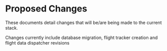 # Proposed Changes
These documents detail changes that will be/are being made to the current stack.

Changes currently include database migration, flight tracker creation and flight data dispatcher revisions
